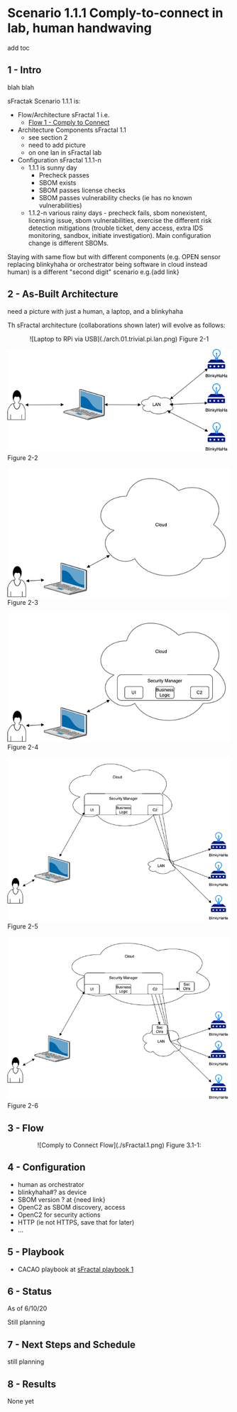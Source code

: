# Scenario 1.1.1 Comply-to-connect in lab, human handwaving
add toc

## 1 - Intro
blah blah

sFractak Scenario 1.1.1 is:
- Flow/Architecture sFractal 1 i.e.
   - [Flow 1 - Comply to Connect](./sFractal.1.png)
- Architecture Components sFractal 1.1
   - see section 2
   - need to add picture
   - on one lan in sFractal lab
- Configuration sFractal 1.1.1-n
   - 1.1.1 is sunny day
      - Precheck passes
      - SBOM exists
      - SBOM passes license checks
      - SBOM passes vulnerability checks (ie has no known vulnerabilities)
    - 1.1.2-n various rainy days - precheck fails, sbom nonexistent, licensing issue, sbom vulnerabilities, exercise the different risk detection mitigations (trouble ticket, deny access, extra IDS monitoring, sandbox, initiate investigation). Main configuration change is different SBOMs.

Staying with same flow but with different components (e.g. OPEN sensor replacing blinkyhaha or orchestrator being software in cloud instead human) is a different "second digit" scenario e.g.{add link}

## 2 - As-Built Architecture
need a picture with just a human, a laptop, and a blinkyhaha

Th sFractal architecture (collaborations shown later) will evolve as follows:
<p align="center">
![Laptop to RPi via USB](./arch.01.trivial.pi.lan.png)
Figure 2-1

![Lan to multiple Pi's](./arch.02.pi.lan.png)
Figure 2-2

![Cloud](./arch.03.cloud.init.png)
Figure 2-3

![Cloud Applications](./arch.04.cloud.securityMgr.png)
Figure 2-4

![Cloud/BlinkyHaHa](./arch.05.cloud.blinky.png)
Figure 2-5

![Security Controls](./arch.06.security.controls.png)
Figure 2-6


</p>

## 3 - Flow

<p align="center">
![Comply to Connect Flow](./sFractal.1.png)
Figure 3.1-1:
</p>

## 4 - Configuration
- human as orchestrator
- blinkyhaha#? as device
- SBOM version ? at {need link}
- OpenC2 as SBOM discovery, access
- OpenC2 for security actions
- HTTP (ie not HTTPS, save that for later)
- ...

## 5 - Playbook
- CACAO playbook at [sFractal playbook 1](./cacaoPlaybook.01.json)

## 6 - Status
As of 6/10/20

Still planning

## 7 - Next Steps and Schedule
still planning

## 8 - Results

None yet
